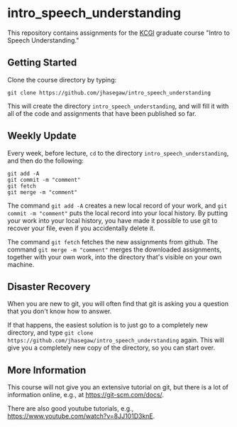 # intro_speech_understanding

This repository contains assignments for the <a
href="https://www.kcg.edu/">KCGI</a> graduate course "Intro to Speech
Understanding."

## Getting Started

Clone the course directory by typing:

```
git clone https://github.com/jhasegaw/intro_speech_understanding
```

This will create the directory `intro_speech_understanding`, and will
fill it with all of the code and assignments that have been published so far.

## Weekly Update

Every week, before lecture, `cd` to the directory
`intro_speech_understanding`, and then do the following:

```
git add -A
git commit -m "comment"
git fetch
git merge -m "comment"
```

The command `git add -A` creates a new local record of your work, and
`git commit -m "comment"` puts the local record into your local
history.  By putting your work into your local history, you have made
it possible to use git to recover your file, even if you accidentally
delete it.

The command `git fetch` fetches the new assignments from github.  The
command `git merge -m "comment"` merges the downloaded assignments,
together with your own work, into the directory that's visible on your
own machine.

## Disaster Recovery

When you are new to git, you will often find that git is asking you a
question that you don't know how to answer.

If that happens, the easiest solution is to just go to a completely
new directory, and type `git clone
https://github.com/jhasegaw/intro_speech_understanding` again.  This
will give you a completely new copy of the directory, so you can start over.

## More Information

This course will not give you an extensive tutorial on git, but there
is a lot of information online, e.g., at <a
href="https://git-scm.com/docs/">https://git-scm.com/docs/</a>.

There are also good youtube tutorials, e.g., <a
href="https://www.youtube.com/watch?v=8JJ101D3knE">https://www.youtube.com/watch?v=8JJ101D3knE</a>.


